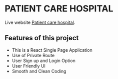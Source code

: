 # PATIENT CARE HOSPITAL

Live website [Patient care hospital](https://patient-care-hospital.web.app/).

## Features of this project

* This is a React Single Page Application
* Use of Private Route
* User Sign up and Login Option
* User Friendly UI
* Smooth and Clean Coding

